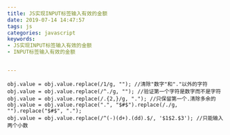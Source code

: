 ```yaml
---
title: JS实现INPUT标签输入有效的金额
date: 2019-07-14 14:47:57
tags: js
categories: javascript
keywords:
- JS实现INPUT标签输入有效的金额
- INPUT标签输入有效的金额


---
```


    obj.value = obj.value.replace(/1/g, ""); //清除"数字"和"."以外的字符
    obj.value = obj.value.replace(/^./g, ""); //验证第一个字符是数字而不是字符         
    obj.value = obj.value.replace(/.{2,}/g, "."); //只保留第一个.清除多余的       
    obj.value = obj.value.replace(".", "$#$").replace(/./g, "").replace("$#$", ".");
    obj.value = obj.value.replace(/^(-)(d+).(dd).$/, '$1$2.$3'); //只能输入两个小数

